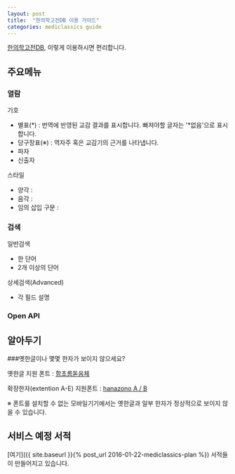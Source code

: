 ```yaml
---
layout: post
title:  "한의학고전DB 이용 가이드"
categories: mediclassics guide
---
```


[한의학고전DB](http://mediclassics.kr/), 이렇게 이용하시면 편리합니다.


주요메뉴
--------

### 열람

기호

- 별표(\*) : 번역에 반영된 교감 결과를 표시합니다. 빠져야할 글자는 '\*없음'으로 표시합니다.
- 당구장표(※) : 역자주  혹은 교감기의 근거를 나타냅니다.
- 파자
- 신출자

스타일

- 양각 : 
- 음각 : 
- 임의 삽입 구문 : 

### 검색

일반검색

- 한 단어
- 2개 이상의 단어

상세검색(Advanced)

- 각 필드 설명

### Open API



알아두기
--------

###옛한글이나 몇몇 한자가 보이지 않으세요?

옛한글 지원 폰트 : [함초롬돋음체](http://www.hancom.com/downLoad.downPU.do?mcd=007)

확장한자(extention A-E) 지원폰트 : [hanazono A / B](http://osdn.jp/projects/hanazono-font/downloads/64385/hanazono-20160201.zip/)

※ 폰트를 설치할 수 없는 모바일기기에서는 옛한글과 일부 한자가 정상적으로 보이지 않을 수 있습니다.

서비스 예정 서적
----------------

[여기]({{ site.baseurl }}{% post_url 2016-01-22-mediclassics-plan %}) 서적들이 만들어지고 있습니다.
